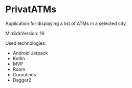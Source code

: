 # PrivatATMs

Application for displaying a list of ATMs in a selected city.

MinSdkVersion: 19

Used technologies:
* Android Jetpack
* Kotlin
* MVP
* Room
* Coroutines
* Dagger2
